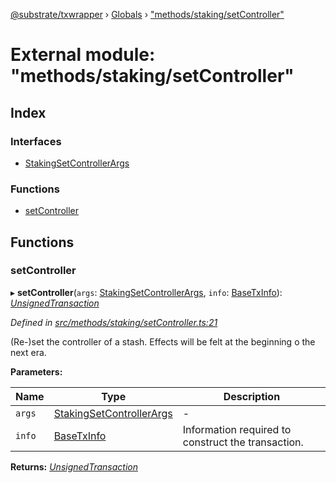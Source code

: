 [@substrate/txwrapper](../README.md) › [Globals](../globals.md) › ["methods/staking/setController"](_methods_staking_setcontroller_.md)

# External module: "methods/staking/setController"

## Index

### Interfaces

* [StakingSetControllerArgs](../interfaces/_methods_staking_setcontroller_.stakingsetcontrollerargs.md)

### Functions

* [setController](_methods_staking_setcontroller_.md#setcontroller)

## Functions

###  setController

▸ **setController**(`args`: [StakingSetControllerArgs](../interfaces/_methods_staking_setcontroller_.stakingsetcontrollerargs.md), `info`: [BaseTxInfo](../interfaces/_util_types_.basetxinfo.md)): *[UnsignedTransaction](../interfaces/_util_types_.unsignedtransaction.md)*

*Defined in [src/methods/staking/setController.ts:21](https://github.com/paritytech/txwrapper/blob/79435da/src/methods/staking/setController.ts#L21)*

(Re-)set the controller of a stash. Effects will be felt at the beginning o
the next era.

**Parameters:**

Name | Type | Description |
------ | ------ | ------ |
`args` | [StakingSetControllerArgs](../interfaces/_methods_staking_setcontroller_.stakingsetcontrollerargs.md) | - |
`info` | [BaseTxInfo](../interfaces/_util_types_.basetxinfo.md) | Information required to construct the transaction.  |

**Returns:** *[UnsignedTransaction](../interfaces/_util_types_.unsignedtransaction.md)*
